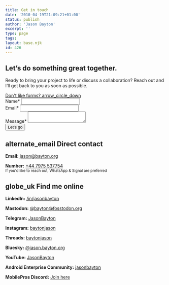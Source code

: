 ```yaml
---
title: Get in touch
date: '2010-04-19T21:09:21+01:00'
status: publish
author: 'Jason Bayton'
excerpt: ''
type: page
tags: 
layout: base.njk
id: 426
---
```


<script src="https://challenges.cloudflare.com/turnstile/v0/api.js" async defer></script>

<section class="contact-hero">
<div class="contact-grid">
<div class="contact-info">
  <h1>Let’s do <span class="highlight">something great</span> together.</h1>
  <p>Ready to bring your project to life or discuss a collaboration? Reach out and I’ll get back to you as soon as possible.</p>

  <div class="scroll-down">
    <a href="#contact-details">
      Don't like forms? <span class="material-symbols-outlined">arrow_circle_down</span> 
    </a>
  </div>
</div>
<form name="contact" method="POST" action="https://submit-form.com/EqdSdyyV1" class="contact-form">
  <input
    type="hidden"
    name="_redirect"
    value="https://bayton.org/contact/success"
  />
  <div class="form-group">
    <label for="name">Name<span class="orange">*</span></label>
    <input type="text" id="name" name="name" required>
  </div>
  <div class="form-group">
    <label for="email">Email<span class="orange">*</span></label>
    <input type="email" id="email" name="email" required>
  </div>
  <div class="form-group">
    <label for="message">Message<span class="orange">*</span></label>
    <textarea id="message" name="message" required></textarea>
  </div>
  <div class="submit-group">
    <div class="cf-turnstile" data-sitekey="0x4AAAAAABB0CbFwPsQWKHA6"></div>
    <button type="submit" class="cta-btn">Let's go</button>
  </div>
</form>
</div>
</section>

<section class="contact-hero">
  <div class="contact-grid" id="contact-details">
    <div class="contact-info">
      <h2><span class="material-symbols-outlined">
alternate_email
</span> Direct contact</h2>
      <p><strong>Email:</strong> <a href="mailto:jason@bayton.org">jason@bayton.org</a></p>
      <p><strong>Number:</strong> <a href="tel:+447975537754">+44 7975 537754</a><br>
      <small>If you'd like to reach out, WhatsApp & Signal are preferred</small></p>
    </div>
    <div class="contact-info">
      <h2><span class="material-symbols-outlined">
globe_uk
</span> Find me online</h2>
      <p><strong>LinkedIn:</strong> <a href="https://linkedin.com/in/jasonbayton">/in/jasonbayton</a></p>
      <p><strong>Mastodon:</strong> <a href="https://fosstodon.org/@bayton">@bayton@fosstodon.org</a></p>
      <p><strong>Telegram:</strong> <a href="https://t.me/JasonBayton">JasonBayton</a></p>
      <p><strong>Instagram:</strong> <a href="https://instagram.com/baytonjason">baytonjason</a></p>
      <p><strong>Threads:</strong> <a href="https://threads.net/@baytonjason">baytonjason</a></p>
      <p><strong>Bluesky:</strong> <a href="https://bsky.app/profile/jason.bayton.org">@jason.bayton.org</a></p>
      <p><strong>YouTube:</strong> <a href="https://youtube.com/@jasonbayton">JasonBayton</a></p>
      <p><strong>Android Enterprise Community:</strong> <a href="https://www.androidenterprise.community/t5/user/viewprofilepage/user-id/11">jasonbayton</a></p>
      <p><strong>MobilePros Discord:</strong> <a href="https://discord.gg/KGEpPxnjNu">Join here</a></p>
    </div>
  </div>
</section>